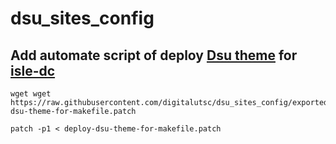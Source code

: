 # dsu_sites_config

## Add automate script of deploy [Dsu theme](https://github.com/digitalutsc/dsu_subtheme_barrioDepartments) for [isle-dc](https://github.com/digitalutsc/isle-dc/tree/islandora_lite)


````
wget wget https://raw.githubusercontent.com/digitalutsc/dsu_sites_config/exported_doris/all/patches/deploy-dsu-theme-for-makefile.patch

patch -p1 < deploy-dsu-theme-for-makefile.patch
````
